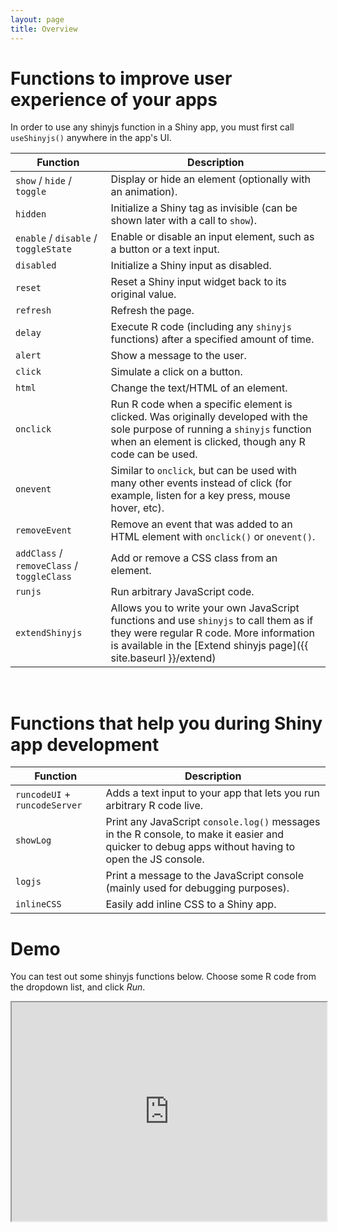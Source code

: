 ```yaml
---
layout: page
title: Overview
---
```


# Functions to improve user experience of your apps

In order to use any shinyjs function in a Shiny app, you must first call `useShinyjs()` anywhere in the app's UI.

| Function | Description |
|---------------------|----------------------------------------------------|
| `show` / `hide` / `toggle` | Display or hide an element (optionally with an animation). |
| `hidden` | Initialize a Shiny tag as invisible (can be shown later with a call to `show`). |
| `enable` / `disable` / `toggleState` | Enable or disable an input element, such as a button or a text input. |
| `disabled` | Initialize a Shiny input as disabled. |
| `reset` | Reset a Shiny input widget back to its original value. |
| `refresh` | Refresh the page. |
| `delay` | Execute R code (including any `shinyjs` functions) after a specified amount of time. |
| `alert` | Show a message to the user. |
| `click` | Simulate a click on a button. |
| `html` | Change the text/HTML of an element. |
| `onclick` | Run R code when a specific element is clicked. Was originally developed with the sole purpose of running a `shinyjs` function when an element is clicked, though any R code can be used. |
| `onevent` | Similar to `onclick`, but can be used with many other events instead of click (for example, listen for a key press, mouse hover, etc). |
| `removeEvent` | Remove an event that was added to an HTML element with `onclick()` or `onevent()`. |
| `addClass` / `removeClass` / `toggleClass` | Add or remove a CSS class from an element. |
| `runjs` | Run arbitrary JavaScript code. |
| `extendShinyjs` | Allows you to write your own JavaScript functions and use `shinyjs` to call them as if they were regular R code. More information is available in the [Extend shinyjs page]({{ site.baseurl }}/extend) |

<br/>

# Functions that help you during Shiny app development

| Function | Description |
|---------------------|----------------------------------------------------|
| `runcodeUI` + `runcodeServer` | Adds a text input to your app that lets you run arbitrary R code live. |
| `showLog` | Print any JavaScript `console.log()` messages in the R console, to make it easier and quicker to debug apps without having to open the JS console. |
| `logjs` | Print a message to the JavaScript console (mainly used for debugging purposes). |
| `inlineCSS` | Easily add inline CSS to a Shiny app. |

<h1 id="demo" class="linked-section">Demo</h1>

You can test out some shinyjs functions below. Choose some R code from the dropdown list, and click *Run*.

<iframe id="demo-iframe" src="https://daattali.com/shiny/shinyjs-mini-demo" scroll="no" width="100%" height="350px">
